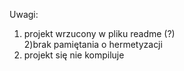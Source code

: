Uwagi:<br/>
1) projekt wrzucony w pliku readme (?)<br/>
2)brak pamiętania o hermetyzacji<br/>
3) projekt się nie kompiluje<br/>
